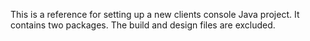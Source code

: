 This is a reference for setting up a new clients console Java project. It contains two packages. The build and design files are excluded.
